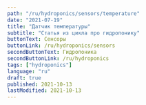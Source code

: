 ```yaml
---
path: "/ru/hydroponics/sensors/temperature"
date: "2021-07-19"
title: "Датчик температуры"
subtitle: "Статья из цикла про гидропонику"
buttonText: Сенсоры
buttonLink: /ru/hydroponics/sensors
secondButtonText: Гидропоника
secondButtonLink: /ru/hydroponics
tags: ["hydroponics"]
language: "ru"
draft: true
published: 2021-10-13
lastModified: 2021-10-13
---
```

